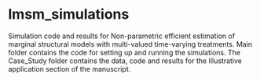 # lmsm_simulations
 Simulation code and results for Non-parametric efficient estimation of marginal structural models with multi-valued time-varying treatments. Main folder contains the code for setting up and running the simulations. The Case_Study folder contains the data, code and results for the Illustrative application section of the manuscript.
